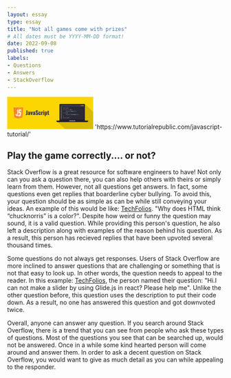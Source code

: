 ```yaml
---
layout: essay
type: essay
title: "Not all games come with prizes"
# All dates must be YYYY-MM-DD format!
date: 2022-09-08
published: true
labels:
- Questions
- Answers
- StackOverflow
---
```

<img width="200px" class="rounded float-start pe-4" src="../img/javascript-illustration.png">
'https://www.tutorialrepublic.com/javascript-tutorial/'



## Play the game correctly.... or not?
Stack Overflow is a great resource for software engineers to have! Not only can you ask a question there, you can also help others with theirs or simply learn from them. However, not all questions get answers. In fact, some questions even get replies that boarderline cyber bullying. To avoid this, your question should be as simple as can be while still conveying your ideas. An example of this would be like: [TechFolios](https://stackoverflow.com/questions/8318911/why-does-html-think-chucknorris-is-a-color). "Why does HTML think “chucknorris” is a color?". Despite how weird or funny the question may sound, it is a valid question. While providing this person's question, he also left a description along with examples of the reason behind his question. As a result, this person has recieved replies that have been upvoted several thousand times.

Some questions do not always get responses. Users of Stack Overflow are more inclined to answer questions that are challenging or something that is not that easy to look up. In other words, the question needs to appeal to the reader. In this example: [TechFolios](https://stackoverflow.com/questions/73655613/hi-i-can-not-make-a-slider-by-using-glide-js-in-react-please-help-me), the person named their question: "Hi.I can not make a slider by using Glide.js in react? Please help me". Unlike the other question before, this question uses the description to put their code down. As a result, no one has answered this question and got downvoted twice.

Overall, anyone can answer any question. If you search around Stack Overflow, there is a trend that you can see from people who ask these types of questions. Most of the questions you see that can be searched up, would not be answered. Once in a while some kind hearted person will come around and answer them. In order to ask a decent question on Stack Overflow, you would want to give as much detail as you can while appealing to the responder.

